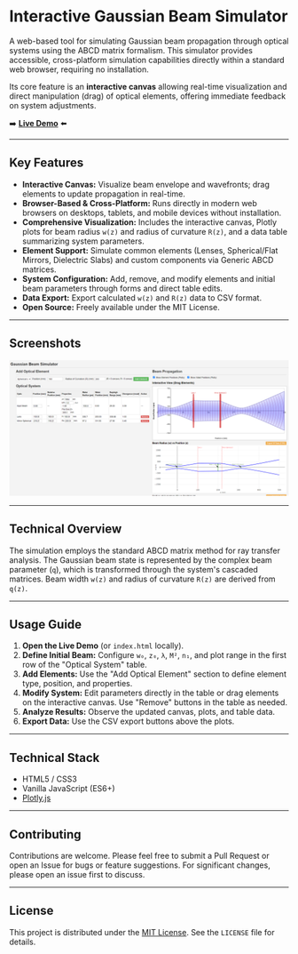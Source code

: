 # Interactive Gaussian Beam Simulator

A web-based tool for simulating Gaussian beam propagation through optical systems using the ABCD matrix formalism. This simulator provides accessible, cross-platform simulation capabilities directly within a standard web browser, requiring no installation.

Its core feature is an **interactive canvas** allowing real-time visualization and direct manipulation (drag) of optical elements, offering immediate feedback on system adjustments.

➡️ **[Live Demo](https://physicify-simulab.github.io/Gaussianbeam/)** ⬅️

---

## Key Features

*   **Interactive Canvas:** Visualize beam envelope and wavefronts; drag elements to update propagation in real-time.
*   **Browser-Based & Cross-Platform:** Runs directly in modern web browsers on desktops, tablets, and mobile devices without installation.
*   **Comprehensive Visualization:** Includes the interactive canvas, Plotly plots for beam radius `w(z)` and radius of curvature `R(z)`, and a data table summarizing system parameters.
*   **Element Support:** Simulate common elements (Lenses, Spherical/Flat Mirrors, Dielectric Slabs) and custom components via Generic ABCD matrices.
*   **System Configuration:** Add, remove, and modify elements and initial beam parameters through forms and direct table edits.
*   **Data Export:** Export calculated `w(z)` and `R(z)` data to CSV format.
*   **Open Source:** Freely available under the MIT License.

---

## Screenshots

![Simulator Screenshot](Screenshot.png)

---

## Technical Overview

The simulation employs the standard ABCD matrix method for ray transfer analysis. The Gaussian beam state is represented by the complex beam parameter (`q`), which is transformed through the system's cascaded matrices. Beam width `w(z)` and radius of curvature `R(z)` are derived from `q(z)`.

---

## Usage Guide

1.  **Open the Live Demo** (or `index.html` locally).
2.  **Define Initial Beam:** Configure `w₀`, `z₀`, `λ`, `M²`, `n₁`, and plot range in the first row of the "Optical System" table.
3.  **Add Elements:** Use the "Add Optical Element" section to define element type, position, and properties.
4.  **Modify System:** Edit parameters directly in the table or drag elements on the interactive canvas. Use "Remove" buttons in the table as needed.
5.  **Analyze Results:** Observe the updated canvas, plots, and table data.
6.  **Export Data:** Use the CSV export buttons above the plots.

---

## Technical Stack

*   HTML5 / CSS3
*   Vanilla JavaScript (ES6+)
*   [Plotly.js](https://plotly.com/javascript/)

---

## Contributing

Contributions are welcome. Please feel free to submit a Pull Request or open an Issue for bugs or feature suggestions. For significant changes, please open an issue first to discuss.

---

## License

This project is distributed under the [MIT License](LICENSE). See the `LICENSE` file for details.
